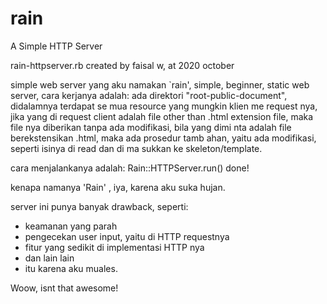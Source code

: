 # rain
A Simple HTTP Server

 rain-httpserver.rb
 created by faisal w, at 2020 october
 
 simple web server yang aku namakan `rain', simple, beginner,
 static web server, cara kerjanya adalah: 
 ada direktori "root-public-document", didalamnya terdapat se
 mua resource yang mungkin klien me request nya, jika yang di
 request client adalah file other than .html extension file,
 maka file nya diberikan tanpa ada modifikasi, bila yang dimi
 nta adalah file berekstensikan .html, maka ada prosedur tamb
 ahan, yaitu ada modifikasi, seperti isinya di read dan di ma
 sukkan ke skeleton/template.

 cara menjalankanya adalah:
 	Rain::HTTPServer.run()
		done!

 kenapa namanya 'Rain' , iya, karena aku suka hujan.

 server ini punya banyak drawback, seperti:
 - keamanan yang parah
 - pengecekan user input, yaitu di HTTP requestnya
 - fitur yang sedikit di implementasi HTTP nya
 - dan lain lain
 - itu karena aku muales.
 
 Woow, isnt that awesome!
